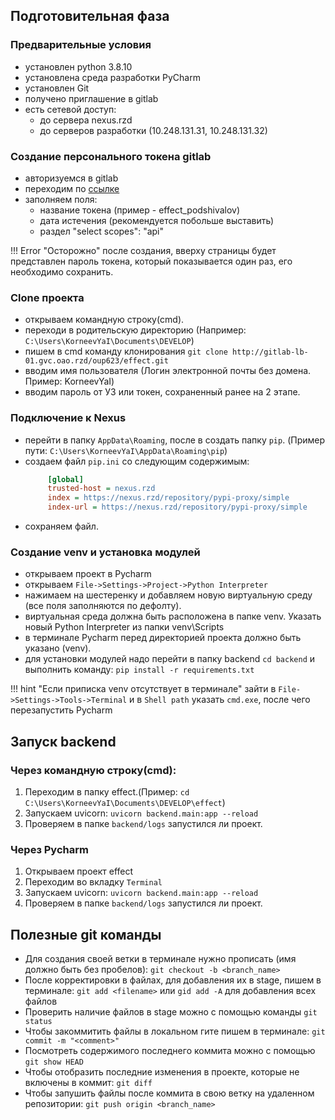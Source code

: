 ## Подготовительная фаза
### Предварительные условия 
- установлен python 3.8.10
- установлена среда разработки PyCharm
- установлен Git
- получено приглашение в gitlab
- есть сетевой доступ:
    - до сервера nexus.rzd
    - до серверов разработки (10.248.131.31, 10.248.131.32)


###  Создание персонального токена gitlab
- авторизуемся в gitlab
- переходим по [ссылке](https://gitlab-lb-01.gvc.oao.rzd/-/profile/personal_access_tokens)
- заполняем поля:
    - название токена (пример - effect_podshivalov)
    - дата истечения (рекомендуется побольше выставить)
    - раздел "select scopes": "api"    

!!! Error "Осторожно" 
    после создания, вверху страницы будет представлен пароль токена, который показывается один раз, его необходимо сохранить.


### Clone проекта 
- открываем командную строку(cmd).
- переходи в родительскую директорию (Например: `C:\Users\KorneevYaI\Documents\DEVELOP`)
- пишем в cmd команду клонирования `git clone http://gitlab-lb-01.gvc.oao.rzd/oup623/effect.git`
- вводим имя пользователя (Логин электронной почты без домена. Пример: KorneevYaI)
- вводим пароль от УЗ или токен, сохраненный ранее на 2 этапе.

### Подключение к Nexus 
- перейти в папку `AppData\Roaming`, после в создать папку `pip`. (Пример пути: `C:\Users\KorneevYaI\AppData\Roaming\pip`)
- создаем файл `pip.ini` со следующим содержимым:  
  ```ini
       [global]  
       trusted-host = nexus.rzd  
       index = https://nexus.rzd/repository/pypi-proxy/simple  
       index-url = https://nexus.rzd/repository/pypi-proxy/simple   
  ```
- сохраняем файл.

### Создание venv и установка модулей
- открываем проект в Pycharm
- открываем `File->Settings->Project->Python Interpreter`
- нажимаем на шестеренку и добавляем новую виртуальную среду (все поля заполняются по дефолту).
- виртуальная среда должна быть расположена в папке venv. Указать новый Python Interpreter из папки venv\Scripts
- в терминале Pycharm перед директорией проекта должно быть указано (venv). 
- для установки модулей надо перейти в папку backend `cd backend` и выполнить команду: `pip install -r requirements.txt`

!!! hint "Если приписка venv отсутствует в терминале" 
    зайти в `File->Settings->Tools->Terminal` и в `Shell path` указать `cmd.exe`, после чего перезапустить Pycharm

## Запуск backend

### Через командную строку(cmd):

1. Переходим в папку effect.(Пример: `cd C:\Users\KorneevYaI\Documents\DEVELOP\effect`)    
2. Запускаем uvicorn: `uvicorn backend.main:app --reload`    
3. Проверяем в папке `backend/logs` запустился ли проект.    

### Через Pycharm
1. Открываем проект effect
2. Переходим во вкладку `Terminal`
3. Запускаем uvicorn: `uvicorn backend.main:app --reload`
4. Проверяем в папке `backend/logs` запустился ли проект.

## Полезные git команды
- Для создания своей ветки в терминале нужно прописать (имя должно быть без пробелов): `git checkout -b <branch_name>` 
- После корректировки в файлах, для добавления их в stage, пишем в терминале: `git add <filename>` или `gid add -A` для добавления всех файлов
- Проверить наличие файлов в stage можно с помощью команды `git status`
- Чтобы закоммитить файлы в локальном гите пишем в терминале: `git commit -m "<comment>"`
- Посмотреть содержимого последнего коммита можно с помощью `git show HEAD`
- Чтобы отобразить последние изменения в проекте, которые не включены в коммит: `git diff`
- Чтобы запушить файлы после коммита в свою ветку на удаленном репозитории: `git push origin <branch_name>`

